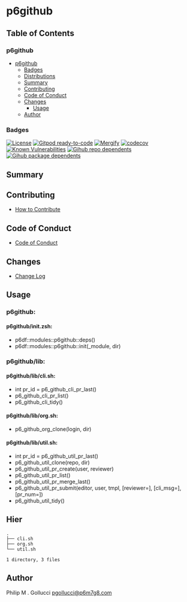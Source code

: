 # p6github

## Table of Contents


### p6github
- [p6github](#p6github)
  - [Badges](#badges)
  - [Distributions](#distributions)
  - [Summary](#summary)
  - [Contributing](#contributing)
  - [Code of Conduct](#code-of-conduct)
  - [Changes](#changes)
    - [Usage](#usage)
  - [Author](#author)

### Badges

[![License](https://img.shields.io/badge/License-Apache%202.0-yellowgreen.svg)](https://opensource.org/licenses/Apache-2.0)
[![Gitpod ready-to-code](https://img.shields.io/badge/Gitpod-ready--to--code-blue?logo=gitpod)](https://gitpod.io/#https://github.com/p6m7g8/p6github)
[![Mergify](https://img.shields.io/endpoint.svg?url=https://gh.mergify.io/badges/p6m7g8/p6github/&style=flat)](https://mergify.io)
[![codecov](https://codecov.io/gh/p6m7g8/p6github/branch/master/graph/badge.svg?token=14Yj1fZbew)](https://codecov.io/gh/p6m7g8/p6github)
[![Known Vulnerabilities](https://snyk.io/test/github/p6m7g8/p6github/badge.svg?targetFile=package.json)](https://snyk.io/test/github/p6m7g8/p6github?targetFile=package.json)
[![Gihub repo dependents](https://badgen.net/github/dependents-repo/p6m7g8/p6github)](https://github.com/p6m7g8/p6github/network/dependents?dependent_type=REPOSITORY)
[![Gihub package dependents](https://badgen.net/github/dependents-pkg/p6m7g8/p6github)](https://github.com/p6m7g8/p6github/network/dependents?dependent_type=PACKAGE)

## Summary

## Contributing

- [How to Contribute](CONTRIBUTING.md)

## Code of Conduct

- [Code of Conduct](https://github.com/p6m7g8/.github/blob/master/CODE_OF_CONDUCT.md)

## Changes

- [Change Log](CHANGELOG.md)

## Usage

### p6github:

#### p6github/init.zsh:

- p6df::modules::p6github::deps()
- p6df::modules::p6github::init(_module, dir)


### p6github/lib:

#### p6github/lib/cli.sh:

- int pr_id = p6_github_cli_pr_last()
- p6_github_cli_pr_list()
- p6_github_cli_tidy()

#### p6github/lib/org.sh:

- p6_github_org_clone(login, dir)

#### p6github/lib/util.sh:

- int pr_id = p6_github_util_pr_last()
- p6_github_util_clone(repo, dir)
- p6_github_util_pr_create(user, reviewer)
- p6_github_util_pr_list()
- p6_github_util_pr_merge_last()
- p6_github_util_pr_submit(editor, user, tmpl, [reviewer=], [cli_msg=], [pr_num=])
- p6_github_util_tidy()



## Hier
```text
.
├── cli.sh
├── org.sh
└── util.sh

1 directory, 3 files
```
## Author

Philip M . Gollucci <pgollucci@p6m7g8.com>
